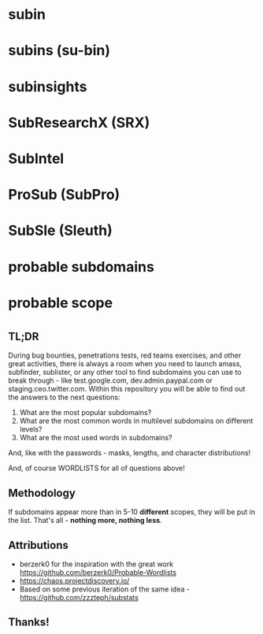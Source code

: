 # subin
# subins (su-bin)
# subinsights
# SubResearchX (SRX)
# SubIntel
# ProSub (SubPro)
# SubSle (Sleuth)
# probable subdomains
# probable scope
# 




## TL;DR

During bug bounties, penetrations tests, red teams exercises, and other great activities, there is always a room when you need to launch amass, subfinder, sublister, or any other tool to find subdomains you can use to break through - like test.google.com, dev.admin.paypal.com or staging.ceo.twitter.com.
Within this repository you will be able to find out the answers to the next questions:

1. What are the most popular subdomains?
2. What are the most common words in multilevel subdomains on different levels?
3. What are the most used words in subdomains?


And, like with the passwords -  masks, lengths, and character distributions!  

And, of course WORDLISTS for all of questions above!


## Methodology

If subdomains appear more than in 5-10 **different** scopes, they will be put in the list. That's all -  **nothing more, nothing less**. 


## Attributions

- berzerk0 for the inspiration with the great work https://github.com/berzerk0/Probable-Wordlists
- https://chaos.projectdiscovery.io/ 
- Based on some previous iteration of the same idea - https://github.com/zzzteph/substats



## Thanks!
